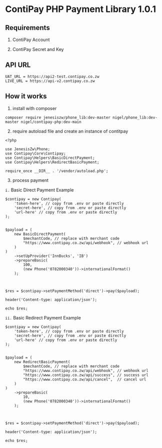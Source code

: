 <!-- @format -->

# ContiPay PHP Payment Library 1.0.1

## Requirements

1. ContiPay Account

2. ContiPay Secret and Key

## API URL

```
UAT_URL = https://api2-test.contipay.co.zw
LIVE_URL = https://api-v2.contipay.co.zw
```

## How it works

1. install with composer

```
composer require jenesiszw/phone_lib:dev-master nigel/phone_lib:dev-master nigel/contipay-php:dev-main

```

2. require autoload file and create an instance of contitpay

```
<?php

use JenesisZw\Phone;
use Contipay\Core\Contipay;
use Contipay\Helpers\BasicDirectPayment;
use Contipay\Helpers\RedirectBasicPayment;

require_once __DIR__ . '/vendor/autoload.php';

```

3. process payment

`i.` Basic Direct Payment Example

```
$contipay = new Contipay(
    'token-here', // copy from .env or paste directly
    'secret-here', // copy from .env or paste directly
    'url-here' // copy from .env or paste directly
);


$payload = (
    new BasicDirectPayment(
        $mechantCode, // replace with merchant code
        "https://www.contipay.co.zw/api/webhook", // webhook url
    )
)
    ->setUpProvider('InnBucks', 'IB')
    ->prepareBasic(
        100,
        (new Phone('0782000340'))->internationalFormat()
    );



$res = $contipay->setPaymentMethod('direct')->pay($payload);

header('Content-type: application/json');

echo $res;
```

`ii.` Basic Redirect Payment Example

```
$contipay = new Contipay(
    'token-here', // copy from .env or paste directly
    'secret-here', // copy from .env or paste directly
    'url-here' // copy from .env or paste directly
);


$payload = (
    new RedirectBasicPayment(
        $mechantCode, // replace with merchant code
        "https://www.contipay.co.zw/api/webhook", // webhook url
        "https://www.contipay.co.zw/api/success", // success url
        "https://www.contipay.co.zw/api/cancel",  // cancel url
    )
)
    ->prepareBasic(
        10,
        (new Phone('0782000340'))->internationalFormat()
    );



$res = $contipay->setPaymentMethod('direct')->pay($payload);

header('Content-type: application/json');

echo $res;
```
